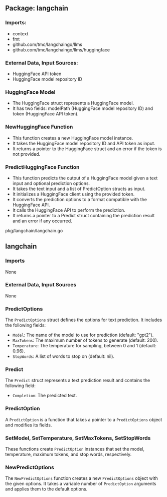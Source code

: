 ## Package: langchain

### Imports:
- context
- fmt
- github.com/tmc/langchaingo/llms
- github.com/tmc/langchaingo/llms/huggingface

### External Data, Input Sources:
- HuggingFace API token
- HuggingFace model repository ID

### HuggingFace Model
- The HuggingFace struct represents a HuggingFace model.
- It has two fields: modelPath (HuggingFace model repository ID) and token (HuggingFace API token).

### NewHuggingFace Function
- This function creates a new HuggingFace model instance.
- It takes the HuggingFace model repository ID and API token as input.
- It returns a pointer to the HuggingFace struct and an error if the token is not provided.

### PredictHuggingFace Function
- This function predicts the output of a HuggingFace model given a text input and optional prediction options.
- It takes the text input and a list of PredictOption structs as input.
- It initializes a HuggingFace client using the provided token.
- It converts the prediction options to a format compatible with the HuggingFace API.
- It calls the HuggingFace API to perform the prediction.
- It returns a pointer to a Predict struct containing the prediction result and an error if any occurred.

pkg/langchain/langchain.go
## langchain

### Imports

None

### External Data, Input Sources

None

### PredictOptions

The `PredictOptions` struct defines the options for text prediction. It includes the following fields:

- `Model`: The name of the model to use for prediction (default: "gpt2").
- `MaxTokens`: The maximum number of tokens to generate (default: 200).
- `Temperature`: The temperature for sampling, between 0 and 1 (default: 0.96).
- `StopWords`: A list of words to stop on (default: nil).

### Predict

The `Predict` struct represents a text prediction result and contains the following field:

- `Completion`: The predicted text.

### PredictOption

A `PredictOption` is a function that takes a pointer to a `PredictOptions` object and modifies its fields.

### SetModel, SetTemperature, SetMaxTokens, SetStopWords

These functions create `PredictOption` instances that set the model, temperature, maximum tokens, and stop words, respectively.

### NewPredictOptions

The `NewPredictOptions` function creates a new `PredictOptions` object with the given options. It takes a variable number of `PredictOption` arguments and applies them to the default options.



